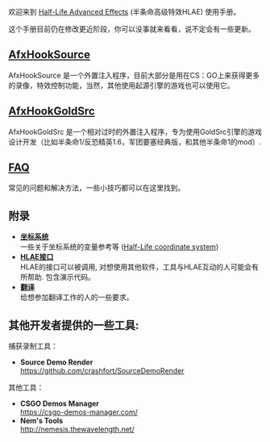 欢迎来到 [Half-Life Advanced Effects](https://github.com/advancedfx/advancedfx/wiki/Half-Life-Advanced-Effects) (半条命高级特效HLAE) 使用手册。

这个手册目前仍在修改更近阶段，你可以没事就来看看，说不定会有一些更新。

## [AfxHookSource](https://github.com/advancedfx/advancedfx/wiki/AfxHookSource)

AfxHookSource 是一个外置注入程序，目前大部分是用在CS：GO上来获得更多的录像，特效控制功能，当然，其他使用起源引擎的游戏也可以使用它。

## [AfxHookGoldSrc](https://github.com/advancedfx/advancedfx/wiki/AfxHookGoldSrc)

AfxHookGoldSrc 是一个相对过时的外置注入程序，专为使用GoldSrc引擎的游戏设计开发（比如半条命1/反恐精英1.6，军团要塞经典版，和其他半条命1的mod）.

## [FAQ](https://github.com/advancedfx/advancedfx/wiki/FAQ)

常见的问题和解决方法，一些小技巧都可以在这里找到。

## 附录

* **[坐标系统](https://github.com/advancedfx/advancedfx/wiki/Coordinate-systems)**<br />一些关于坐标系统的变量参考等 ([Half-Life coordinate system](https://github.com/advancedfx/advancedfx/wiki/Half-Life-coordinate-system))
* **[HLAE接口](https://github.com/advancedfx/advancedfx/wiki/HLAE-Interfaces)**<br />HLAE的接口可以被调用, 对想使用其他软件，工具与HLAE互动的人可能会有所帮助. 包含演示代码。
* **[翻译](https://github.com/advancedfx/advancedfx/wiki/Translation)**<br />给想参加翻译工作的人的一些要求。

## 其他开发者提供的一些工具:

捕获录制工具：

* **Source Demo Render**<br />
  https://github.com/crashfort/SourceDemoRender

其他工具：

* **CSGO Demos Manager**<br />
  https://csgo-demos-manager.com/
* **Nem's Tools**<br />
  http://nemesis.thewavelength.net/